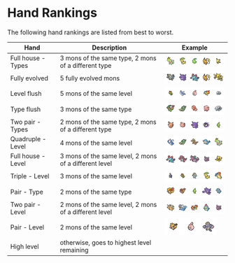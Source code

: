 Hand Rankings
===========

The following hand rankings are listed from best to worst.

| Hand		| Description	| Example	|
| ----  	| -----------	| -------	|
| Full house - Types | 3 mons of the same type, 2 mons of a different type | ![hand1](images/hand1.png)|
| Fully evolved	| 5 fully evolved mons	| ![hand2](images/hand2.png)	|
| Level flush	| 5 mons of the same level 	| ![hand3](images/hand3.png)	|
| Type flush 	| 3 mons of the same type 	| ![hand4](images/hand4.png)	|
| Two pair - Types 	| 2 mons of the same type, 2 mons of a different type 	| ![hand5](images/hand5.png)	|
| Quadruple - Level 	| 	4 mons of the same level 	| ![hand6](images/hand6.png)	|
| Full house - Level 	| 3 mons of the same level, 2 mons of a different level | ![hand7](images/hand7.png)	|
| Triple - Level 	| 3 mons of the same level 	| ![hand8](images/hand8.png)	|
| Pair - Type 	| 2 mons of the same type 	| ![hand9](images/hand9.png)	|
| Two pair - Level 	| 2 mons of the same level, 2 mons of a different level | ![hand10](images/hand10.png)	|
| Pair - Level 	| 2 mons of the same level 	| ![hand11](images/hand11.png)	|
| High level 	| otherwise, goes to highest level remaining 	| 	|